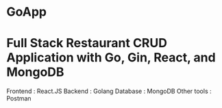 # GoApp
# Full Stack Restaurant CRUD Application with Go, Gin, React, and MongoDB
Frontend : React.JS
Backend : Golang
Database : MongoDB
Other tools : Postman
